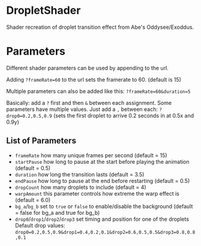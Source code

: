 # DropletShader

Shader recreation of droplet transition effect from Abe's Oddysee/Exoddus.


# Parameters
Different shader parameters can be used by appending to the url.

Adding `?frameRate=60` to the url sets the framerate to 60. (default is 15)

Multiple parameters can also be added like this: `?frameRate=60&duration=5`

Basically: add a `?` first and then `&` between each assignment.
Some parameters have multiple values. Just add a `,` between each:
`?drop0=0.2,0.5,0.9` (sets the first droplet to arrive 0.2 seconds in at 0.5x and 0.9y)

## List of Parameters
- ``frameRate`` how many unique frames per second (default = 15)
- ``startPause`` how long to pause at the start before playing the animation (default = 0.5)
- ``duration`` how long the transition lasts (default = 3.5)
- ``endPause`` how long to pause at the end before restarting (default = 0.5)
- ``dropCount`` how many droplets to include (default = 4)
- ``warpAmount`` this parameter controls how extreme the warp effect is (default = 6.0)
- ``bg_a``/``bg_b`` set to `true` or `false` to enable/disable the background (default = false for bg_a and true for bg_b)
- ``drop0``/``drop1``/``drop2``/``drop3`` set timing and position for one of the droplets
Default drop values:
`drop0=0.2,0.5,0.9&drop1=0.4,0.2,0.1&drop2=0.6,0.5,0.5&drop3=0.8,0.8,0.1`